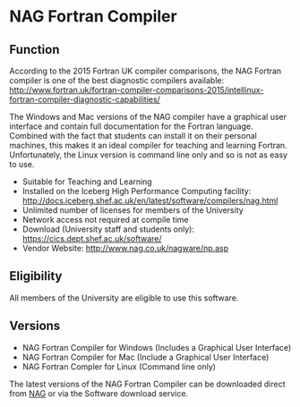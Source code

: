 # NAG Fortran Compiler

## Function

According to the 2015 Fortran UK compiler comparisons, the NAG Fortran compiler is one of the best diagnostic compilers available: http://www.fortran.uk/fortran-compiler-comparisons-2015/intellinux-fortran-compiler-diagnostic-capabilities/

The Windows and Mac versions of the NAG compiler have a graphical user interface and contain full documentation for the Fortran language. 
Combined with the fact that students can install it on their personal machines, this makes it an ideal compiler for teaching and learning Fortran. 
Unfortunately, the Linux version is command line only and so is not as easy to use.

* Suitable for Teaching and Learning
* Installed on the Iceberg High Performance Computing facility: http://docs.iceberg.shef.ac.uk/en/latest/software/compilers/nag.html
* Unlimited number of licenses for members of the University
* Network access not required at compile time
* Download (University staff and students only): https://cics.dept.shef.ac.uk/software/
* Vendor Website: http://www.nag.co.uk/nagware/np.asp

## Eligibility

All members of the University are eligible to use this software.

## Versions

* NAG Fortran Compiler for Windows (Includes a Graphical User Interface)
* NAG Fortran Compiler for Mac (Include a Graphical User Interface)
* NAG Fortran Compler for Linux (Command line only)

The latest versions of the NAG Fortran Compiler can be downloaded direct from [NAG](http://www.nag.co.uk/nagware/np.asp) or via the Software download service.
